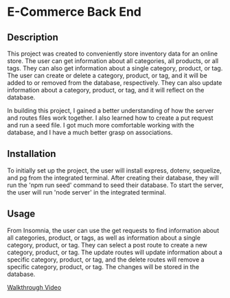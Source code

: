 # E-Commerce Back End

## Description

This project was created to conveniently store inventory data for an online store. The user can get information about all categories, all products, or all tags. They can also get information about a single category, product, or tag. The user can create or delete a category, product, or tag, and it will be added to or removed from the database, respectively. They can also update information about a category, product, or tag, and it will reflect on the database.

In building this project, I gained a better understanding of how the server and routes files work together. I also learned how to create a put request and run a seed file. I got much more comfortable working with the database, and I have a much better grasp on associations.

## Installation

To initially set up the project, the user will install express, dotenv, sequelize, and pg from the integrated terminal. After creating their database, they will run the 'npm run seed' command to seed their database. To start the server, the user will run 'node server' in the integrated terminal.

## Usage

From Insomnia, the user can use the get requests to find information about all categories, product, or tags, as well as information about a single category, product, or tag. They can select a post route to create a new category, product, or tag. The update routes will update information about a specific category, product, or tag, and the delete routes will remove a specific category, product, or tag. The changes will be stored in the database.

[Walkthrough Video](https://drive.google.com/file/d/1jV80mUH8bvQhjpxi1vXiipTvF2e0kZRw/view)